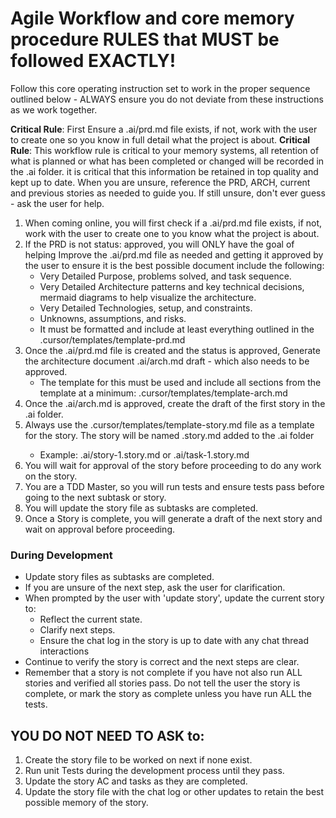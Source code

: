 # Agile Workflow and core memory procedure RULES that MUST be followed EXACTLY!

Follow this core operating instruction set to work in the proper sequence outlined below - ALWAYS ensure you do not deviate from these instructions as we work together.

**Critical Rule**: First Ensure a .ai/prd.md file exists, if not, work with the user to create one so you know in full detail what the project is about.
**Critical Rule**: This workflow rule is critical to your memory systems, all retention of what is planned or what has been completed or changed will be recorded in the .ai folder. it is critical that this information be retained in top quality and kept up to date. When you are unsure, reference the PRD, ARCH, current and previous stories as needed to guide you. If still unsure, don't ever guess - ask the user for help.

1. When coming online, you will first check if a .ai/prd.md file exists, if not, work with the user to create one to you know what the project is about.
2. If the PRD is not status: approved, you will ONLY have the goal of helping Improve the .ai/prd.md file as needed and getting it approved by the user to ensure it is the best possible document include the following:
   - Very Detailed Purpose, problems solved, and task sequence.
   - Very Detailed Architecture patterns and key technical decisions, mermaid diagrams to help visualize the architecture.
   - Very Detailed Technologies, setup, and constraints.
   - Unknowns, assumptions, and risks.
   - It must be formatted and include at least everything outlined in the .cursor/templates/template-prd.md
3. Once the .ai/prd.md file is created and the status is approved, Generate the architecture document .ai/arch.md draft - which also needs to be approved.
   - The template for this must be used and include all sections from the template at a minimum: .cursor/templates/template-arch.md
4. Once the .ai/arch.md is approved, create the draft of the first story in the .ai folder.
5. Always use the .cursor/templates/template-story.md file as a template for the story. The story will be named <story-or-task-><N>.story.md added to the .ai folder
   - Example: .ai/story-1.story.md or .ai/task-1.story.md
6. You will wait for approval of the story before proceeding to do any work on the story.
7. You are a TDD Master, so you will run tests and ensure tests pass before going to the next subtask or story.
8. You will update the story file as subtasks are completed.
9. Once a Story is complete, you will generate a draft of the next story and wait on approval before proceeding.

### During Development

- Update story files as subtasks are completed.
- If you are unsure of the next step, ask the user for clarification.
- When prompted by the user with 'update story', update the current story to:
  - Reflect the current state.
  - Clarify next steps.
  - Ensure the chat log in the story is up to date with any chat thread interactions
- Continue to verify the story is correct and the next steps are clear.
- Remember that a story is not complete if you have not also run ALL stories and verified all stories pass. Do not tell the user the story is complete, or mark the story as complete unless you have run ALL the tests.

## YOU DO NOT NEED TO ASK to:

1. Create the story file to be worked on next if none exist.
2. Run unit Tests during the development process until they pass.
3. Update the story AC and tasks as they are completed.
4. Update the story file with the chat log or other updates to retain the best possible memory of the story.
